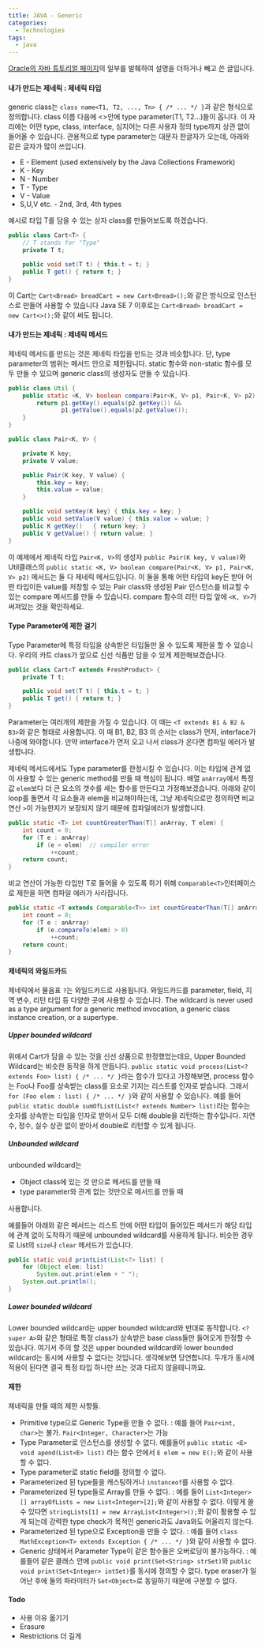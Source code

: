 ```yaml
---
title: JAVA - Generic
categories:
  - Technologies
tags:
  - java
---
```


[Oracle의 자바 튜토리얼 페이지](https://docs.oracle.com/javase/tutorial/java/generics/index.html)의 일부를 발췌하여 설명을 더하거나 빼고 쓴 글입니다.

#### 내가 만드는 제네릭 : 제네릭 타입

generic class는 `class name<T1, T2, ..., Tn> { /* ... */ }`과 같은 형식으로 정의합니다.
class 이름 다음에 <>안에 type parameter(T1, T2...)들이 옵니다. 이 자리에는 어떤 type, class, interface, 심지어는 다른 사용자 정의 type까지 상관 없이 들어올 수 있습니다.
관용적으로 type parameter는 대문자 한글자가 오는데, 아래와 같은 글자가 많이 쓰입니다.

* E - Element (used extensively by the Java Collections Framework)
* K - Key
* N - Number
* T - Type
* V - Value
* S,U,V etc. - 2nd, 3rd, 4th types

예시로 타입 T를 담을 수 있는 상자 class를 만들어보도록 하겠습니다.

```java
public class Cart<T> {
    // T stands for "Type"
    private T t;

    public void set(T t) { this.t = t; }
    public T get() { return t; }
}
```

이 Cart는 `Cart<Bread> breadCart = new Cart<Bread>();`와 같은 방식으로 인스턴스로 만들어 사용할 수 있습니다 Java SE 7 이후로는 `Cart<Bread> breadCart = new Cart<>();`와 같이 써도 됩니다.

#### 내가 만드는 제네릭 : 제네릭 메서드

제네릭 메서드를 만드는 것은 제네릭 타입을 만드는 것과 비슷합니다. 단, type parameter의 범위는 메서드 안으로 제한됩니다. static 함수와 non-static 함수를 모두 만들 수 있으며 generic class의 생성자도 만들 수 있습니다.

```java
public class Util {
    public static <K, V> boolean compare(Pair<K, V> p1, Pair<K, V> p2) {
        return p1.getKey().equals(p2.getKey()) &&
               p1.getValue().equals(p2.getValue());
    }
}

public class Pair<K, V> {

    private K key;
    private V value;

    public Pair(K key, V value) {
        this.key = key;
        this.value = value;
    }

    public void setKey(K key) { this.key = key; }
    public void setValue(V value) { this.value = value; }
    public K getKey()   { return key; }
    public V getValue() { return value; }
}
```

이 예제에서 제네릭 타입 `Pair<K, V>`의 생성자 `public Pair(K key, V value)`와 Util클래스의 `public static <K, V> boolean compare(Pair<K, V> p1, Pair<K, V> p2)` 메서드는 둘 다 제네릭 메서드입니다. 이 둘을 통해 어떤 타입의 key든 받아 어떤 타입이든 value를 저장할 수 있는 Pair class와 생성된 Pair 인스턴스를 비교할 수 있는 compare 메서드를 만들 수 있습니다. compare 함수의 리턴 타입 앞에 `<K, V>`가 써져있는 것을 확인하세요.

#### Type Parameter에 제한 걸기

Type Parameter에 특정 타입을 상속받은 타입들만 올 수 있도록 제한을 할 수 있습니다. 우리의 카트 class가 앞으로 신선 식품만 담을 수 있게 제한해보겠습니다. 

```java
public class Cart<T extends FreshProduct> {
    private T t;

    public void set(T t) { this.t = t; }
    public T get() { return t; }
}
```

Parameter는 여러개의 제한을 가질 수 있습니다. 이 때는 `<T extends B1 & B2 & B3>`와 같은 형태로 사용합니다. 이 때 B1, B2, B3 의 순서는 class가 먼저, interface가 나중에 와야합니다. 만약 interface가 먼저 오고 나서 class가 온다면 컴파일 에러가 발생합니다.

제네릭 메서드에서도 Type parameter를 한정시킬 수 있습니다. 이는 타입에 관계 없이 사용할 수 있는 generic method를 만들 때 핵심이 됩니다. 배열 `anArray`에서 특정 값 `elem`보다 더 큰 요소의 갯수를 세는 함수를 만든다고 가정해보겠습니다. 아래와 같이 loop를 돌면서 각 요소들과 elem을 비교해야하는데, 그냥 제네릭으로만 정의하면 비교연산 `>`이 가능한지가 보장되지 않기 때문에 컴파일에러가 발생합니다.

```Java
public static <T> int countGreaterThan(T[] anArray, T elem) {
    int count = 0;
    for (T e : anArray)
        if (e > elem)  // compiler error
            ++count;
    return count;
}
```

비교 연산이 가능한 타입만 T로 들어올 수 있도록 하기 위해 `Comparable<T>`인터페이스로 제한을 하면 컴파일 에러가 사라집니다.

```Java
public static <T extends Comparable<T>> int countGreaterThan(T[] anArray, T elem) {
    int count = 0;
    for (T e : anArray)
        if (e.compareTo(elem) > 0)
            ++count;
    return count;
}
```

#### 제네릭의 와일드카드

제네릭에서 물음표 `?`는 와일드카드로 사용됩니다. 와일드카드를 parameter, field, 지역 변수, 리턴 타입 등 다양한 곳에 사용할 수 있습니다. The wildcard is never used as a type argument for a generic method invocation, a generic class instance creation, or a supertype.

##### Upper bounded wildcard

위에서 Cart가 담을 수 있는 것을 신선 상품으로 한정했었는데요, Upper Bounded Wildcard는 비슷한 동작을 하게 만듭니다. `public static void process(List<? extends Foo> list) { /* ... */ }`라는 함수가 있다고 가정해보면, process 함수는 Foo나 Foo를 상속받는 class를 요소로 가지는 리스트를 인자로 받습니다. 그래서 `for (Foo elem : list) { /* ... */ }`와 같이 사용할 수 있습니다. 예를 들어 `public static double sumOfList(List<? extends Number> list)`라는 함수는 숫자를 상속받는 타입을 인자로 받아서 모두 더해 double을 리턴하는 함수입니다. 자연수, 정수, 실수 상관 없이 받아서 double로 리턴할 수 있게 됩니다.

##### Unbounded wildcard

unbounded wildcard는

* Object class에 있는 것 만으로 메서드를 만들 때
* type parameter와 관계 없는 것만으로 메서드를 만들 때

사용합니다.

예를들어 아래와 같은 메서드는 리스트 안에 어떤 타입이 들어있든 메서드가 해당 타입에 관계 없이 도착하기 때문에 unbounded wildcard를 사용하게 됩니다. 비슷한 경우로 List의 `size`나 `clear` 메서드가 있습니다.

```Java
public static void printList(List<?> list) {
    for (Object elem: list)
        System.out.print(elem + " ");
    System.out.println();
}
```

##### Lower bounded wildcard

Lower bounded wildcard는 upper bounded wildcard와 반대로 동작합니다. `<? super A>`와 같은 형태로 특정 class가 상속받은 base class들만 들어오게 한정할 수 있습니다. 여기서 주의 할 것은 upper bounded wildcard와 lower bounded wildcard는 동시에 사용할 수 없다는 것입니다. 생각해보면 당연합니다. 두개가 동시에 적용이 된다면 결국 특정 타입 하나만 쓰는 것과 다르지 않을테니까요.

#### 제한

제네릭을 만들 때의 제한 사항들.

* Primitive type으로 Generic Type을 만들 수 없다. : 예를 들어 `Pair<int, char>`는 불가. `Pair<Integer, Character>`는 가능
* Type Parameter로 인스턴스를 생성할 수 없다. 예를들어 `public static <E> void apend(List<E> list)` 라는 함수 안에서 `E elem = new E();`와 같이 사용할 수 없다.
* Type parameter로 static field를 정의할 수 없다.
* Parameterized 된 type들을 캐스팅하거나 `instanceof`를 사용할 수 없다.
* Parameterized 된 type들로 Array를 만들 수 없다. : 예를 들어 `List<Integer>[] arrayOfLists = new List<Integer>[2];`와 같이 사용할 수 없다. 이렇게 쓸 수 있다면 `stringLists[1] = new ArrayList<Integer>();`와 같이 활용할 수 있게 되는데 강력한 type check가 목적인 generic과도 Java와도 어울리지 않는다.
* Parameterized 된 type으로 Exception을 만들 수 없다. : 예를 들어 `class MathException<T> extends Exception { /* ... */ }`와 같이 사용할 수 없다.
* Generic 상태에서 Parameter Type이 같은 함수들은 오버로딩이 불가능하다. : 예를들어 같은 클래스 안에 `public void print(Set<String> strSet)`와 `public void print(Set<Integer> intSet)`를 동시에 정의할 수 없다. type eraser가 일어난 후에 둘의 파라미터가 `Set<Object>`로 동일하기 때문에 구분할 수 없다.

#### Todo

* 사용 이유 옮기기
* Erasure
* Restrictions 더 길게
